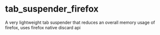 # tab_suspender_firefox
A very lightweight tab suspender that reduces an overall memory usage of firefox, uses firefox native discard api
